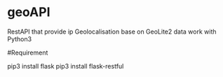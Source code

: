 # geoAPI
RestAPI that provide ip Geolocalisation base on GeoLite2 data
work with Python3 

#Requirement 

pip3 install flask
pip3 install flask-restful 

